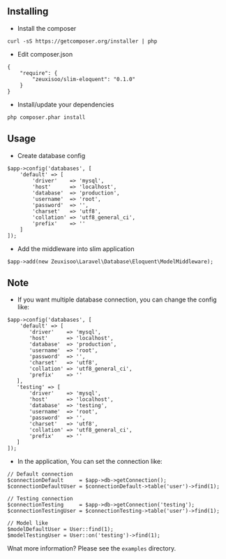 ## Installing

- Install the composer

```
curl -sS https://getcomposer.org/installer | php
```

- Edit composer.json

```
{
    "require": {
        "zeuxisoo/slim-eloquent": "0.1.0"
    }
}
```

- Install/update your dependencies

```
php composer.phar install
```

## Usage

- Create database config

```
$app->config('databases', [
    'default' => [
        'driver'    => 'mysql',
        'host'      => 'localhost',
        'database'  => 'production',
        'username'  => 'root',
        'password'  => '',
        'charset'   => 'utf8',
        'collation' => 'utf8_general_ci',
        'prefix'    => ''
    ]
]);
```

- Add the middleware into slim application

```
$app->add(new Zeuxisoo\Laravel\Database\Eloquent\ModelMiddleware);
```

## Note

- If you want multiple database connection, you can change the config like:

```
$app->config('databases', [
    'default' => [
       'driver'    => 'mysql',
       'host'      => 'localhost',
       'database'  => 'production',
       'username'  => 'root',
       'password'  => '',
       'charset'   => 'utf8',
       'collation' => 'utf8_general_ci',
       'prefix'    => ''
   ],
   'testing' => [
       'driver'    => 'mysql',
       'host'      => 'localhost',
       'database'  => 'testing',
       'username'  => 'root',
       'password'  => '',
       'charset'   => 'utf8',
       'collation' => 'utf8_general_ci',
       'prefix'    => ''
   ]
]);
```

- In the application, You can set the connection like:

```
// Default connection
$connectionDefault     = $app->db->getConnection();
$connectionDefaultUser = $connectionDefault->table('user')->find(1);

// Testing connection
$connectionTesting     = $app->db->getConnection('testing');
$connectionTestingUser = $connectionTesting->table('user')->find(1);

// Model like
$modelDefaultUser = User::find(1);
$modelTestingUser = User::on('testing')->find(1);
```

Wnat more information? Please see the `examples` directory.